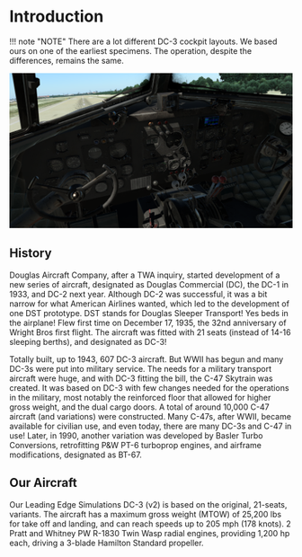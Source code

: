 # Introduction

!!! note "NOTE"
    There are a lot different DC-3 cockpit layouts. We based ours on one of the earliest specimens. The operation, despite the differences, remains the same.

![image](classic_panel.png)

## History

Douglas Aircraft Company, after a TWA inquiry, started development of a new series of aircraft, designated as Douglas Commercial (DC), the DC-1 in 1933, and DC-2 next year. Although DC-2 was successful, it was a bit narrow for what American Airlines wanted, which led to the development of one DST prototype. DST stands for Douglas Sleeper Transport! Yes beds in the airplane! Flew first time on December 17, 1935, the 32nd anniversary of Wright Bros first flight. The aircraft was fitted with 21 seats (instead of 14-16 sleeping berths), and designated as DC-3!

Totally built, up to 1943, 607 DC-3 aircraft. But WWII has begun and many DC-3s were put into military service. 
The needs for a military transport aircraft were huge, and with DC-3 fitting the bill, the C-47 Skytrain was created. 
It was based on DC-3 with few changes needed for the operations in the military, most notably the reinforced floor that allowed for higher gross weight, 
and the dual cargo doors. A total of around 10,000 C-47 aircraft (and variations) were constructed. 
Many C-47s, after WWII, became available for civilian use, and even today, there are many DC-3s and C-47 in use! 
Later, in 1990, another variation was developed by Basler Turbo Conversions, retrofitting P&W PT-6 turboprop engines, and airframe modifications, designated as BT-67. 

## Our Aircraft

Our Leading Edge Simulations DC-3 (v2) is based on the original, 21-seats, variants. The aircraft has a maximum gross weight (MTOW) of 25,200 lbs for take off and landing, 
and can reach speeds up to 205 mph (178 knots). 2 Pratt and Whitney PW R-1830 Twin Wasp radial engines, providing 1,200 hp each, driving a 3-blade Hamilton Standard propeller. 